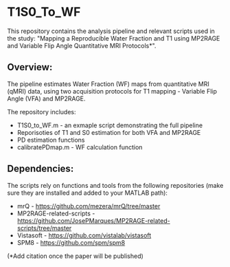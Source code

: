 # T1S0_To_WF

This repository contains the analysis pipeline and relevant scripts used in the study: "Mapping a Reproducible Water Fraction and T1 using MP2RAGE and Variable Flip Angle Quantitative MRI Protocols*".


## Overview:
The pipeline estimates Water Fraction (WF) maps from quantitative MRI (qMRI) data, using two acquisition protocols for T1 mapping - Variable Flip Angle (VFA) and MP2RAGE.

The repository includes:
- T1S0_to_WF.m - an exmaple script demonstrating the full pipeline
- Reporisoties of T1 and S0 estimation for both VFA and MP2RAGE
- PD estimation functions
- calibratePDmap.m - WF calculation function 


## Dependencies:
The scripts rely on functions and tools from the following repositories (make sure they are installed and added to your MATLAB path):
 - mrQ - https://github.com/mezera/mrQ/tree/master
 - MP2RAGE-related-scripts - https://github.com/JosePMarques/MP2RAGE-related-scripts/tree/master
 - Vistasoft - https://github.com/vistalab/vistasoft
 - SPM8 - https://github.com/spm/spm8


(*Add citation once the paper will be published)
